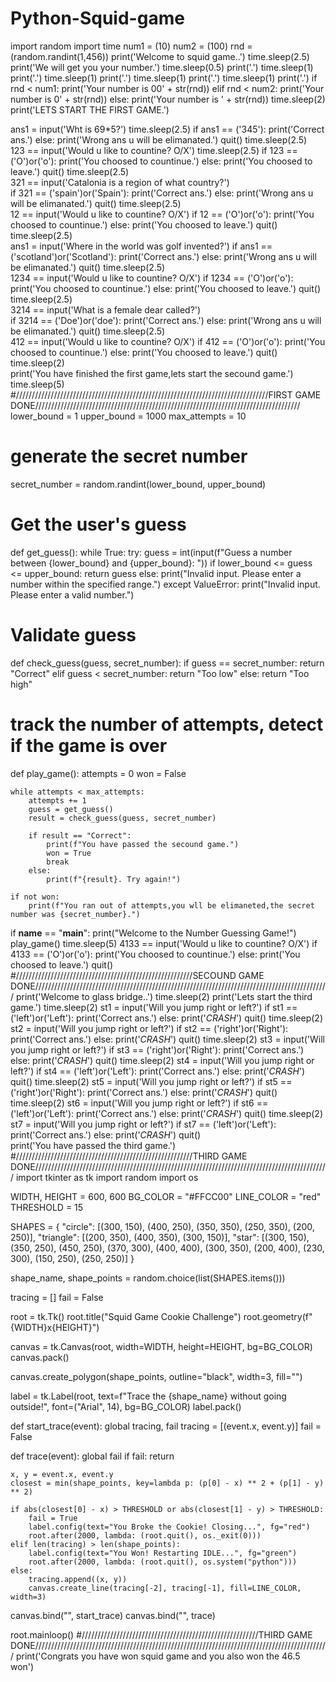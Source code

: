 # Python-Squid-game

import random
import time
num1 = (10)
num2 = (100)
rnd = (random.randint(1,456))
print('Welcome to squid game..')
time.sleep(2.5)
print('We will get you your number.')
time.sleep(0.5)
print('.')
time.sleep(1)
print('.')
time.sleep(1)
print('.')
time.sleep(1)
print('.')
time.sleep(1)
print('.')
if rnd < num1:
    print('Your number is 00' + str(rnd))
elif rnd < num2:
    print('Your number is 0' + str(rnd))
else:
    print('Your number is ' + str(rnd))
time.sleep(2)    
print('LETS START THE FIRST GAME.')
                                        
ans1 = input('Wht is 69*5?')
time.sleep(2.5)
if ans1 == ('345'):
    print('Correct ans.')
else:
    print('Wrong ans u will be elimanated.')
    quit()
time.sleep(2.5)    
123 == input('Would u like to countine?    O/X')
time.sleep(2.5)
if 123 == ('O')or('o'):
    print('You choosed to countinue.')
else:
    print('You choosed to leave.')
    quit()
time.sleep(2.5)    
321 == input('Catalonia is a region of what country?')    
if 321 == ('spain')or('Spain'):
    print('Correct ans.')
else:
    print('Wrong ans u will be elimanated.')
    quit()
time.sleep(2.5)    
12 == input('Would u like to countine?    O/X')
if 12 == ('O')or('o'):
    print('You choosed to countinue.')
else:
    print('You choosed to leave.')
    quit()
time.sleep(2.5)    
ans1 = input('Where in the world was golf invented?')
if ans1 == ('scotland')or('Scotland'):
    print('Correct ans.')
else:
    print('Wrong ans u will be elimanated.')
    quit()
time.sleep(2.5)    
1234 == input('Would u like to countine?    O/X')
if 1234 == ('O')or('o'):
    print('You choosed to countinue.')
else:
    print('You choosed to leave.')
    quit()
time.sleep(2.5)    
3214 == input('What is a female dear called?')    
if 3214 == ('Doe')or('doe'):
    print('Correct ans.')
else:
    print('Wrong ans u will be elimanated.')
    quit()
time.sleep(2.5)    
412 == input('Would u like to countine?    O/X')
if 412 == ('O')or('o'):
    print('You choosed to countinue.')
else:
    print('You choosed to leave.')
    quit()
time.sleep(2)    
print('You have finished the first game,lets start the secound game.')
time.sleep(5)
#////////////////////////////////////////////////////////////////////////////////FIRST GAME DONE////////////////////////////////////////////////////////////////////////////////////
lower_bound = 1
upper_bound = 1000
max_attempts = 10

# generate the secret number
secret_number = random.randint(lower_bound, upper_bound)

# Get the user's guess
def get_guess():
    while True:
        try:
            guess = int(input(f"Guess a number between {lower_bound} and {upper_bound}: "))
            if lower_bound <= guess <= upper_bound:
                return guess
            else:
                print("Invalid input. Please enter a number within the specified range.")
        except ValueError:
            print("Invalid input. Please enter a valid number.")

# Validate guess
def check_guess(guess, secret_number):
    if guess == secret_number:
        return "Correct"
    elif guess < secret_number:
        return "Too low"
    else:
        return "Too high"

# track the number of attempts, detect if the game is over
def play_game():
    attempts = 0
    won = False

    while attempts < max_attempts:
        attempts += 1
        guess = get_guess()
        result = check_guess(guess, secret_number)

        if result == "Correct":
            print(f"You have passed the secound game.")
            won = True
            break
        else:
            print(f"{result}. Try again!")

    if not won:
        print(f"You ran out of attempts,you wll be elimaneted,the secret number was {secret_number}.")

if __name__ == "__main__":
    print("Welcome to the Number Guessing Game!")
    play_game()
time.sleep(5)
4133 == input('Would u like to countine?    O/X')
if 4133 == ('O')or('o'):
    print('You choosed to countinue.')
else:
    print('You choosed to leave.')
    quit()
#////////////////////////////////////////////////////////SECOUND GAME DONE/////////////////////////////////////////////////////////////////////////////////////////////
print('Welcome to glass bridge..')
time.sleep(2)
print('Lets start the third game.')
time.sleep(2)
st1 = input('Will you jump right or left?')
if st1 == ('left')or('Left'):
    print('Correct ans.')
else:
    print('*CRASH*')
    quit()
time.sleep(2)
st2 = input('Will you jump right or left?')
if st2 == ('right')or('Right'):
    print('Correct ans.')
else:
    print('*CRASH*')
    quit()
time.sleep(2)
st3 = input('Will you jump right or left?')
if st3 == ('right')or('Right'):
    print('Correct ans.')
else:
    print('*CRASH*')
    quit()
time.sleep(2)
st4 = input('Will you jump right or left?')
if st4 == ('left')or('Left'):
    print('Correct ans.')
else:
    print('*CRASH*')
    quit()
time.sleep(2)
st5 = input('Will you jump right or left?')
if st5 == ('right')or('Right'):
    print('Correct ans.')
else:
    print('*CRASH*')
    quit()
time.sleep(2)
st6 = input('Will you jump right or left?')
if st6 == ('left')or('Left'):
    print('Correct ans.')
else:
    print('*CRASH*')
    quit()
time.sleep(2)
st7 = input('Will you jump right or left?')
if st7 == ('left')or('Left'):
    print('Correct ans.')
else:
    print('*CRASH*')
    quit()    
print('You have passed the third game.')
#////////////////////////////////////////////////////////THIRD GAME DONE/////////////////////////////////////////////////////////////////////////////////////////////
import tkinter as tk
import random
import os

WIDTH, HEIGHT = 600, 600
BG_COLOR = "#FFCC00"
LINE_COLOR = "red"
THRESHOLD = 15

SHAPES = {
    "circle": [(300, 150), (400, 250), (350, 350), (250, 350), (200, 250)],
    "triangle": [(200, 350), (400, 350), (300, 150)],
    "star": [(300, 150), (350, 250), (450, 250), (370, 300), 
             (400, 400), (300, 350), (200, 400), (230, 300), (150, 250), (250, 250)]
}

shape_name, shape_points = random.choice(list(SHAPES.items()))

tracing = []
fail = False

root = tk.Tk()
root.title("Squid Game Cookie Challenge")
root.geometry(f"{WIDTH}x{HEIGHT}")

canvas = tk.Canvas(root, width=WIDTH, height=HEIGHT, bg=BG_COLOR)
canvas.pack()

canvas.create_polygon(shape_points, outline="black", width=3, fill="")

label = tk.Label(root, text=f"Trace the {shape_name} without going outside!", font=("Arial", 14), bg=BG_COLOR)
label.pack()

def start_trace(event):
    global tracing, fail
    tracing = [(event.x, event.y)]
    fail = False

def trace(event):
    global fail
    if fail:
        return
    
    x, y = event.x, event.y
    closest = min(shape_points, key=lambda p: (p[0] - x) ** 2 + (p[1] - y) ** 2)
    
    if abs(closest[0] - x) > THRESHOLD or abs(closest[1] - y) > THRESHOLD:
        fail = True
        label.config(text="You Broke the Cookie! Closing...", fg="red")
        root.after(2000, lambda: (root.quit(), os._exit(0)))
    elif len(tracing) > len(shape_points):
        label.config(text="You Won! Restarting IDLE...", fg="green")
        root.after(2000, lambda: (root.quit(), os.system("python")))
    else:
        tracing.append((x, y))
        canvas.create_line(tracing[-2], tracing[-1], fill=LINE_COLOR, width=3)

canvas.bind("<Button-1>", start_trace)
canvas.bind("<B1-Motion>", trace)

root.mainloop()
#////////////////////////////////////////////////////////THIRD GAME DONE/////////////////////////////////////////////////////////////////////////////////////////////
print('Congrats you have won squid game and you also won the 46.5 won')
